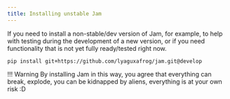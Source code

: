 ```yaml
---
title: Installing unstable Jam
---
```


If you need to install a non-stable/dev version of Jam, for example,
to help with testing during the development of a new version,
or if you need functionality that is not yet fully ready/tested right now.

```commandline
pip install git+https://github.com/lyaguxafrog/jam.git@develop
```

!!! Warning
    By installing Jam in this way, you agree that everything can break,
    explode, you can be kidnapped by aliens, everything is at your own risk :D